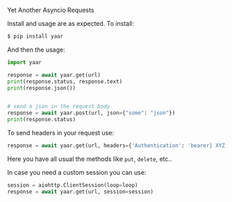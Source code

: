 Yet Another Asyncio Requests

Install and usage are as expected. To install:

```sh
$ pip install yaar
```

And then the usage:

```python
import yaar

response = await yaar.get(url)
print(response.status, response.text)
print(response.json())


# send a json in the request body
response = await yaar.post(url, json={"some": "json"})
print(response.status)
```

To send headers in your request use:

```python
response = await yaar.get(url, headers={'Authentication': 'bearer} XYZ')
```

Here you have all usual the methods like ``put``, ``delete``, etc..

In case you need a custom session you can use:

```python
session = aiohttp.ClientSession(loop=loop)
response = await yaar.get(url, session=session)
```
